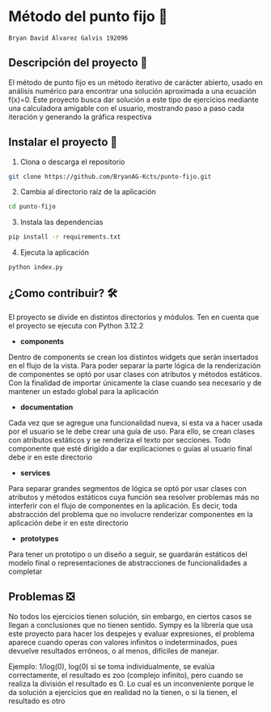 # Método del punto fijo 🔢

    Bryan David Álvarez Galvis 192096

## Descripción del proyecto 👀

El método de punto fijo es un método iterativo de carácter abierto, usado en análisis numérico para encontrar una solución aproximada a una ecuación f(x)=0. Este proyecto busca dar solución a este tipo de ejercicios mediante una calculadora amigable con el usuario, mostrando paso a paso cada iteración y generando la gráfica respectiva

## Instalar el proyecto 🚀

1. Clona o descarga el repositorio

```bash
git clone https://github.com/BryanAG-Kcts/punto-fijo.git
```

2. Cambia al directorio raíz de la aplicación

```bash
cd punto-fijo
```

3. Instala las dependencias

```bash
pip install -r requirements.txt
```

4. Ejecuta la aplicación

```bash
python index.py
```

## ¿Como contribuir? 🛠

El proyecto se divide en distintos directorios y módulos. Ten en cuenta que el proyecto se ejecuta con Python 3.12.2

- **components**

Dentro de components se crean los distintos widgets que serán insertados en el flujo de la vista. Para poder separar la parte lógica de la renderización de componentes se optó por usar clases con atributos y métodos estáticos. Con la finalidad de importar únicamente la clase cuando sea necesario y de mantener un estado global para la aplicación

- **documentation**

Cada vez que se agregue una funcionalidad nueva, si esta va a hacer usada por el usuario se le debe crear una guía de uso. Para ello, se crean clases con atributos estáticos y se renderiza el texto por secciones. Todo componente que esté dirigido a dar explicaciones o guías al usuario final debe ir en este directorio

- **services**

Para separar grandes segmentos de lógica se optó por usar clases con atributos y métodos estáticos cuya función sea resolver problemas más no interferir con el flujo de componentes en la aplicación. Es decir, toda abstracción del problema que no involucre renderizar componentes en la aplicación debe ir en este directorio

- **prototypes**

Para tener un prototipo o un diseño a seguir, se guardarán estáticos del modelo final o representaciones de abstracciones de funcionalidades a completar

## Problemas ❎

No todos los ejercicios tienen solución, sin embargo, en ciertos casos se llegan a conclusiones que no tienen sentido. Sympy es la librería que usa este proyecto para hacer los despejes y evaluar expresiones, el problema aparece cuando operas con valores infinitos o indeterminados, pues devuelve resultados erróneos, o al menos, difíciles de manejar.

Ejemplo: 1/log(0), log(0) si se toma individualmente, se evalúa correctamente, el resultado es zoo (complejo infinito), pero cuando se realiza la división el resultado es 0. Lo cual es un inconveniente porque le da solución a ejercicios que en realidad no la tienen, o si la tienen, el resultado es otro